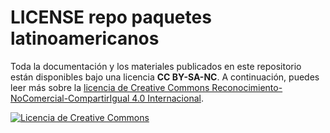# LICENSE repo paquetes latinoamericanos

Toda la documentación y los materiales publicados en este repositorio están disponibles bajo una licencia  **CC BY-SA-NC**. A continuación, puedes leer más sobre la [licencia de Creative Commons Reconocimiento-NoComercial-CompartirIgual 4.0 Internacional](https://creativecommons.org/licenses/by-nc-sa/4.0/).


<a rel="license" href="http://creativecommons.org/licenses/by-nc-sa/4.0/"><img alt="Licencia de Creative Commons" style="border-width:0" src="https://i.creativecommons.org/l/by-nc-sa/4.0/88x31.png" /></a><br />




